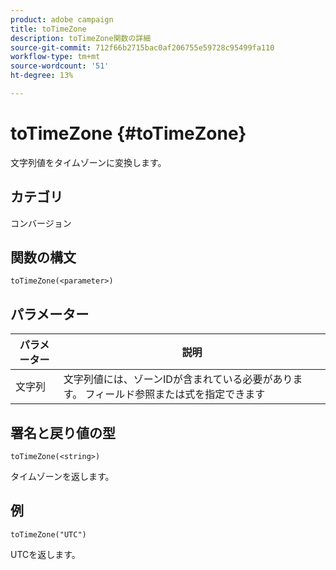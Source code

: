 ```yaml
---
product: adobe campaign
title: toTimeZone
description: toTimeZone関数の詳細
source-git-commit: 712f66b2715bac0af206755e59728c95499fa110
workflow-type: tm+mt
source-wordcount: '51'
ht-degree: 13%

---
```



# toTimeZone {#toTimeZone}

文字列値をタイムゾーンに変換します。

## カテゴリ

コンバージョン

## 関数の構文

`toTimeZone(<parameter>)`

## パラメーター

| パラメーター | 説明 |
|--- |--- |
| 文字列 | 文字列値には、ゾーンIDが含まれている必要があります。 フィールド参照または式を指定できます |

## 署名と戻り値の型

`toTimeZone(<string>)`

タイムゾーンを返します。

## 例

`toTimeZone("UTC")`

UTCを返します。
